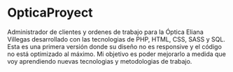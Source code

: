# OpticaProyect
Administrador de clientes y ordenes de trabajo para la Óptica Eliana Villegas desarrollado con las tecnologias de PHP, HTML, CSS, SASS y SQL.
Esta es una primera versión donde su diseño no es responsive y el código no está optimizado al máximo. Mi objetivo es poder mejorarlo a medida que voy aprendiendo
nuevas tecnologias y metodologias de trabajo.
